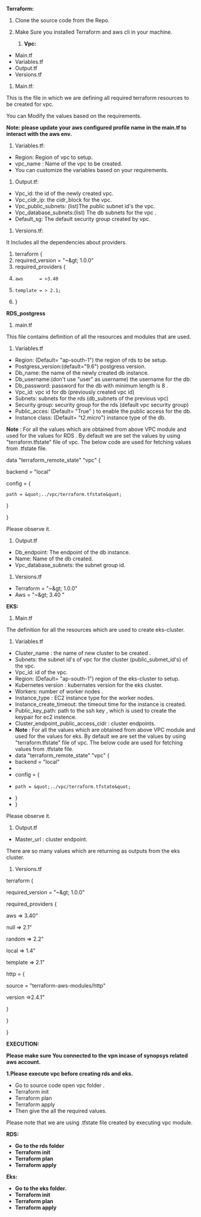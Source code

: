 **Terraform:**

1. Clone the source code from the Repo.
2. Make Sure you installed Terraform and aws cli in your machine.

   1. **Vpc:**

- Main.tf
- Variables.tf
- Output.tf
- Versions.tf

1. Main.tf:

This is the file in which we are defining all required terraform resources to be created for vpc.

You can Modify the values based on the requirements.

**Note: please update your aws configured profile name in the main.tf to interact with the aws env.**

1. Variables.tf:

- Region: Region of vpc to setup.
- vpc\_name : Name of the vpc to be created.
- You can customize the variables based on your requirements.

1. Output.tf:

- Vpc\_id: the id of the newly created vpc.
- Vpc\_cidr\_ip: the cidr\_block for the vpc.
- Vpc\_public\_subnets: (list)The public subnet id&#39;s the vpc.
- Vpc\_database\_subnets:(list) The db subnets for the vpc .
- Default\_sg: The default security group created by vpc.

1. Versions.tf:

It Includes all the dependencies about providers.

1. terraform {
2.   required\_version = &quot;~\&gt; 1.0.0&quot;
3.   required\_providers {
4.     aws      = >3.40
5.     template = > 2.1;
6.   }

**RDS\_postgress**

1. main.tf

This file contains definition of all the resources and modules that are used.

1. Variables.tf

- Region: (Default= &quot;ap-south-1&quot;) the region of rds to be setup.
- Postgress\_version:(default=&quot;9.6&quot;) postgress version.
- Db\_name: the name of the newly created db instance.
- Db\_username:(don&#39;t use &quot;user&quot; as username) the username for the db.
- Db\_password: password for the db with minimum length is 8 .
- Vpc\_id: vpc id for db (previously created vpc id)
- Subnets: subnets for the rds (db\_subnets of the previous vpc)
- Security group: security group for the rds (default vpc security group)
- Public\_acces: (Default= &quot;True&quot; ) to enable the public access for the db.
- Instance class: (Default= &quot;t2.micro&quot;) instance type of the db.

**Note** : For all the values which are obtained from above VPC module and used for the values for RDS . By default we are set the values by using &quot;terraform.tfstate&quot; file of vpc. The below code are used for fetching values from .tfstate file.

data &quot;terraform\_remote\_state&quot; &quot;vpc&quot; {

  backend = &quot;local&quot;

  config = {

    path = &quot;../vpc/terraform.tfstate&quot;

  }

}

Please observe it.

1. Output.tf

- Db\_endpoint: The endpoint of the db instance.
- Name: Name of the db created.
- Vpc\_database\_subnets: the subnet group id.

1. Versions.tf

- Terraform = &quot;~\&gt; 1.0.0&quot;
- Aws = &quot;~\&gt; 3.40 &quot;

**EKS:**

1. Main.tf

The definition for all the resources which are used to create eks-cluster.

1. Variables.tf

- Cluster\_name : the name of new cluster to be created .
- Subnets: the subnet id&#39;s of vpc for the cluster (public\_submet\_id&#39;s) of the vpc.
- Vpc\_id: id of the vpc.
- Region: (Default= &quot;ap-south-1&quot;) region of the eks-cluster to setup.
- Kubernetes version : kubernates version for the eks cluster.
- Workers: number of worker nodes .
- Instance\_type : EC2 instance type for the worker nodes.
- Instance\_create\_timeout: the timeout time for the instance is created.
- Public\_key\_path: path to the ssh key , which is used to create the keypair for ec2 instence.
- Cluster\_endpoint\_public\_access\_cidr : cluster endpoints.
- **Note** : For all the values which are obtained from above VPC module and used for the values for eks. By default we are set the values by using &quot;terraform.tfstate&quot; file of vpc. The below code are used for fetching values from .tfstate file.
- data &quot;terraform\_remote\_state&quot; &quot;vpc&quot; {
-   backend = &quot;local&quot;
-
-   config = {
-     path = &quot;../vpc/terraform.tfstate&quot;
-   }
- }

Please observe it.

1. Output.tf

- Master\_url : cluster endpoint.

There are so many values which are returning as outputs from the eks cluster.

1. Versions.tf

terraform {

required\_version = &quot;~\&gt; 1.0.0&quot;

required\_providers {

aws => 3.40&quot;

null => 2.1&quot;

random => 2.2&quot;

local => 1.4&quot;

template => 2.1&quot;


http = {

source = &quot;terraform-aws-modules/http&quot;

version =>2.4.1&quot;

}

}

}

**EXECUTION:**

**Please make sure You connected to the vpn incase of synopsys related aws account.**

**1.Please execute vpc before creating rds and eks.**

- Go to source code open vpc folder .
- Terraform init
- Terraform plan
- Terraform apply
- Then give the all the required values.

Please note that we are using .tfstate file created by executing vpc module.

**RDS:**

- **Go to the rds folder**
- **Terraform init**
- **Terraform plan**
- **Terraform apply**

**Eks:**

- **Go to the eks folder.**
- **Terraform init**
- **Terraform plan**
- **Terraform apply**

